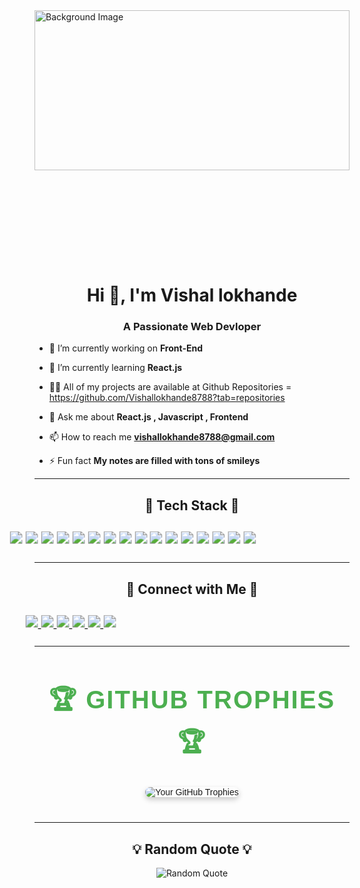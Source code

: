 <div style="position: relative; width: 100%; height: 400px; overflow: hidden;">
  <!-- Background Image -->
  <img src="https://static.vecteezy.com/system/resources/thumbnails/025/463/773/small_2x/hacker-logo-design-a-mysterious-and-dangerous-hacker-illustration-vector.jpg" 
       alt="Background Image" 
       style="width: 100%; height: 80%; object-fit: cover; position: absolute; top: 0; left: 0; z-index: 1;">
</div>


<h1 align="center">Hi 👋, I'm Vishal lokhande</h1>
<h3 align="center">A Passionate Web Devloper</h3>

- 🔭 I’m currently working on **Front-End**

- 🌱 I’m currently learning **React.js**

- 👨‍💻 All of my projects are available at Github Repositories  = https://github.com/Vishallokhande8788?tab=repositories

- 💬 Ask me about **React.js , Javascript , Frontend**

- 📫 How to reach me **vishallokhande8788@gmail.com**

- ⚡ Fun fact **My notes are filled with tons of smileys**

---

<h2 align="center">🌟 Tech Stack 🌟</h2>
<p align="center" style="transform: scale(1.25); display: inline-block;">
  <img src="https://img.shields.io/badge/HTML5-%23E34F26.svg?style=for-the-badge&logo=html5&logoColor=white" />
  <img src="https://img.shields.io/badge/CSS3-%231572B6.svg?style=for-the-badge&logo=css3&logoColor=white" />
  <img src="https://img.shields.io/badge/JavaScript-%23323330.svg?style=for-the-badge&logo=javascript&logoColor=%23F7DF1E" />
  <img src="https://img.shields.io/badge/React-%2320232a.svg?style=for-the-badge&logo=react&logoColor=%2361DAFB" />
  <img src="https://img.shields.io/badge/Tailwind-%2338B2AC.svg?style=for-the-badge&logo=tailwind&logoColor=white" />
  <img src="https://img.shields.io/badge/Bootstrap-%23563D7C.svg?style=for-the-badge&logo=bootstrap&logoColor=white" />
  <img src="https://img.shields.io/badge/NPM-%23CB3837.svg?style=for-the-badge&logo=npm&logoColor=white" />
  <img src="https://img.shields.io/badge/Netlify-%2300C7B7.svg?style=for-the-badge&logo=netlify&logoColor=white" />
  <img src="https://img.shields.io/badge/Cloudflare-%23F38020.svg?style=for-the-badge&logo=cloudflare&logoColor=white" />
  <img src="https://img.shields.io/badge/GitHub-%23181717.svg?style=for-the-badge&logo=github&logoColor=white" />
  <img src="https://img.shields.io/badge/MySQL-%234479A1.svg?style=for-the-badge&logo=mysql&logoColor=white" />
  <img src="https://img.shields.io/badge/OracleSQL-%23F80000.svg?style=for-the-badge&logo=oracle&logoColor=white" />
  <img src="https://img.shields.io/badge/Git-%23F05033.svg?style=for-the-badge&logo=git&logoColor=white" />
  <img src="https://img.shields.io/badge/Babel-%23F9DC3E.svg?style=for-the-badge&logo=babel&logoColor=black" />
  <img src="https://img.shields.io/badge/Sass-%23CC6699.svg?style=for-the-badge&logo=sass&logoColor=white" />
  <img src="https://img.shields.io/badge/Vite-%23646CFF.svg?style=for-the-badge&logo=vite&logoColor=white" />
</p>

---

<h2 align="center">🤝 Connect with Me 🤝</h2>
<p align="center" style="transform: scale(1.25); display: inline-block;">
  <a href="https://facebook.com/[your-facebook-username]" target="blank">
    <img src="https://img.shields.io/badge/Facebook-%231877F2.svg?style=for-the-badge&logo=facebook&logoColor=white" />
  </a>
  <a href="https://wa.me/[your-whatsapp-number]" target="blank">
    <img src="https://img.shields.io/badge/WhatsApp-%25D366.svg?style=for-the-badge&logo=whatsapp&logoColor=white" />
  </a>
  <a href="https://instagram.com/[your-instagram-username]" target="blank">
    <img src="https://img.shields.io/badge/Instagram-%23E4405F.svg?style=for-the-badge&logo=instagram&logoColor=white" />
  </a>
  <a href="https://linkedin.com/in/[your-linkedin-username]" target="blank">
    <img src="https://img.shields.io/badge/LinkedIn-%230077B5.svg?style=for-the-badge&logo=linkedin&logoColor=white" />
  </a>
  <a href="mailto:[your-email@example.com]" target="blank">
    <img src="https://img.shields.io/badge/Email-D14836?style=for-the-badge&logo=gmail&logoColor=white" />
  </a>
  <a href="https://t.me/[your-telegram-username]" target="blank">
    <img src="https://img.shields.io/badge/Telegram-%232CA5E0.svg?style=for-the-badge&logo=telegram&logoColor=white" />
  </a>
</p>



---

<section style="margin: 40px 0; font-family: 'Arial', sans-serif;">
  <h2 align="center" style="font-size: 2.5rem; color: #4CAF50; font-weight: bold; text-transform: uppercase; letter-spacing: 2px;">
    🏆 GitHub Trophies 🏆
  </h2>
  <p align="center" style="margin-top: 20px;">
    <img 
      src="https://github-profile-trophy.vercel.app/?username=YourGitHubUsername&theme=radical&no-frame=true&no-bg=true&margin-w=5" 
      alt="Your GitHub Trophies" 
      style="max-width: 80%; border-radius: 10px; box-shadow: 0 4px 8px rgba(0, 0, 0, 0.2);"
    />
  </p>
</section>


---

<h2 align="center">💡 Random Quote 💡</h2>
<p align="center">
  <img src="https://quotes-github-readme.vercel.app/api?type=horizontal&theme=dark" alt="Random Quote" />
</p>
